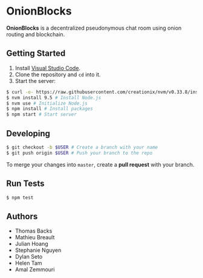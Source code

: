 # OnionBlocks

**OnionBlocks** is a decentralized pseudonymous chat room using onion routing and blockchain.

## Getting Started

1. Install [Visual Studio Code](https://code.visualstudio.com/).
2. Clone the repository and `cd` into it.
3. Start the server:

```sh
$ curl -o- https://raw.githubusercontent.com/creationix/nvm/v0.33.8/install.sh | bash # Install Node Version Manager
$ nvm install 9.5 # Install Node.js
$ nvm use # Initialize Node.js
$ npm install # Install packages
$ npm start # Start server
```

## Developing

```sh
$ git checkout -b $USER # Create a branch with your name
$ git push origin $USER # Push your branch to the repo
```

To merge your changes into `master`, create a **pull request** with your branch.

## Run Tests

```sh
$ npm test
```

## Authors

* Thomas Backs
* Mathieu Breault
* Julian Hoang
* Stephanie Nguyen
* Dylan Seto
* Helen Tam
* Amal Zemmouri
